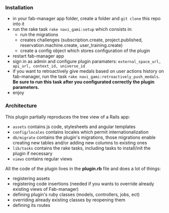 ### Installation

- in your fab-manager app folder, create a folder and `git clone` this repo into it
- run the rake task `rake navi_gami:setup` which consists in:
  - run the migrations
  - creates challenges (subscription.create, project.published, reservation.machine.create, user_training.create)
  - create a config object which stores configuration of the plugin
- restart fab-manager app
- sign in as admin and configure plugin paramaters: `external_space_url, api_url, context_id, universe_id`
- if you want to retroactively give medals based on user actions history on fab-manager, run the task `rake navi_gami:retroactively_push_medals`. **Be sure to run this task after you configurated correctly the plugin parameters.**
- enjoy

### Architecture

This plugin partially reproduces the tree view of a Rails app:
- `assets` contains js code, stylesheets and angular templates
- `config/locales` contains locales which permit internationalization
- `db/migrate` contains the plugin's migrations, those migrations enable creating new tables and/or adding new columns to existing ones
- `lib/tasks` contains the rake tasks, including tasks to install/init the plugin if necessary
- `views` contains regular views

All the code of the plugin lives in the **plugin.rb** file and does a lot of things:
- registering assets
- registering code insertions (needed if you wants to override already existing views of Fab-manager)
- defining plugin's ruby classes (models, controllers, jobs, ect)
- overriding already existing classes by reopening them
- defining its routes
